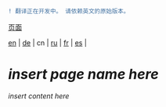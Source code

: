 ```diff
! 翻译正在开发中。 请依赖英文的原始版本。
```

[页面](https://github.com/syncloud/docs/blob/master/cn/index.md#页面)

[en](https://github.com/syncloud/platform/wiki/Accounts) | 
[de](https://github.com/syncloud/docs/blob/master/de/content/Accounts.md) | 
cn | 
[ru](https://github.com/syncloud/docs/blob/master/ru/content/Accounts.md) | 
[fr](https://github.com/syncloud/docs/blob/master/fr/content/Accounts.md) | 
[es](https://github.com/syncloud/docs/blob/master/es/content/Accounts.md) | 

# *insert page name here*

*insert content here*
